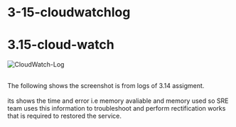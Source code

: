 # 3-15-cloudwatchlog
# 3.15-cloud-watch
![CloudWatch-Log](https://github.com/RameshDM86/3.15-cloud-watch/assets/137069406/d4f40da6-a719-4a72-bfff-4e119b4d2983)

<br> The following shows the screenshot is from logs of 3.14 assigment.</br>
<br>its shows the time and error i.e memory avaliable and memory used so SRE team uses this information to troubleshoot and 
perform rectification works that is required to restored the service.</br>
